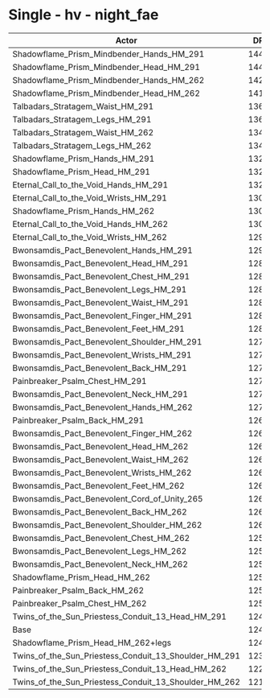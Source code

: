 # Single - hv - night_fae
| Actor | DPS | Increase |
|---|:---:|:---:|
|Shadowflame_Prism_Mindbender_Hands_HM_291|14439|16.16%|
|Shadowflame_Prism_Mindbender_Head_HM_291|14404|15.88%|
|Shadowflame_Prism_Mindbender_Hands_HM_262|14227|14.46%|
|Shadowflame_Prism_Mindbender_Head_HM_262|14138|13.74%|
|Talbadars_Stratagem_Waist_HM_291|13695|10.18%|
|Talbadars_Stratagem_Legs_HM_291|13693|10.16%|
|Talbadars_Stratagem_Waist_HM_262|13493|8.55%|
|Talbadars_Stratagem_Legs_HM_262|13443|8.15%|
|Shadowflame_Prism_Hands_HM_291|13260|6.68%|
|Shadowflame_Prism_Head_HM_291|13248|6.58%|
|Eternal_Call_to_the_Void_Hands_HM_291|13230|6.44%|
|Eternal_Call_to_the_Void_Wrists_HM_291|13098|5.37%|
|Shadowflame_Prism_Hands_HM_262|13068|5.13%|
|Eternal_Call_to_the_Void_Hands_HM_262|13034|4.86%|
|Eternal_Call_to_the_Void_Wrists_HM_262|12954|4.22%|
|Bwonsamdis_Pact_Benevolent_Hands_HM_291|12910|3.87%|
|Bwonsamdis_Pact_Benevolent_Head_HM_291|12882|3.64%|
|Bwonsamdis_Pact_Benevolent_Chest_HM_291|12834|3.26%|
|Bwonsamdis_Pact_Benevolent_Legs_HM_291|12831|3.23%|
|Bwonsamdis_Pact_Benevolent_Waist_HM_291|12827|3.19%|
|Bwonsamdis_Pact_Benevolent_Finger_HM_291|12822|3.16%|
|Bwonsamdis_Pact_Benevolent_Feet_HM_291|12821|3.15%|
|Bwonsamdis_Pact_Benevolent_Shoulder_HM_291|12799|2.97%|
|Bwonsamdis_Pact_Benevolent_Wrists_HM_291|12781|2.82%|
|Bwonsamdis_Pact_Benevolent_Back_HM_291|12768|2.72%|
|Painbreaker_Psalm_Chest_HM_291|12745|2.54%|
|Bwonsamdis_Pact_Benevolent_Neck_HM_291|12722|2.35%|
|Bwonsamdis_Pact_Benevolent_Hands_HM_262|12720|2.33%|
|Painbreaker_Psalm_Back_HM_291|12686|2.06%|
|Bwonsamdis_Pact_Benevolent_Finger_HM_262|12678|2.00%|
|Bwonsamdis_Pact_Benevolent_Head_HM_262|12650|1.77%|
|Bwonsamdis_Pact_Benevolent_Waist_HM_262|12644|1.72%|
|Bwonsamdis_Pact_Benevolent_Wrists_HM_262|12639|1.68%|
|Bwonsamdis_Pact_Benevolent_Feet_HM_262|12632|1.63%|
|Bwonsamdis_Pact_Benevolent_Cord_of_Unity_265|12629|1.60%|
|Bwonsamdis_Pact_Benevolent_Back_HM_262|12622|1.55%|
|Bwonsamdis_Pact_Benevolent_Shoulder_HM_262|12605|1.41%|
|Bwonsamdis_Pact_Benevolent_Chest_HM_262|12597|1.35%|
|Bwonsamdis_Pact_Benevolent_Legs_HM_262|12596|1.34%|
|Bwonsamdis_Pact_Benevolent_Neck_HM_262|12579|1.20%|
|Shadowflame_Prism_Head_HM_262|12551|0.97%|
|Painbreaker_Psalm_Back_HM_262|12542|0.91%|
|Painbreaker_Psalm_Chest_HM_262|12510|0.65%|
|Twins_of_the_Sun_Priestess_Conduit_13_Head_HM_291|12467|0.30%|
|Base|12430|0.00%|
|Shadowflame_Prism_Head_HM_262+legs|12416|-0.11%|
|Twins_of_the_Sun_Priestess_Conduit_13_Shoulder_HM_291|12374|-0.45%|
|Twins_of_the_Sun_Priestess_Conduit_13_Head_HM_262|12235|-1.57%|
|Twins_of_the_Sun_Priestess_Conduit_13_Shoulder_HM_262|12185|-1.97%|
